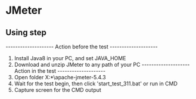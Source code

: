 # JMeter

## Using step
-------------------- Action before the test --------------------
1. Install Java8 in your PC, and set JAVA_HOME
2. Download and unzip JMeter to any path of your PC
-------------------- Action in the test --------------------
4. Open folder X:\*\apache-jmeter-5.4.3
5. Wait for the test begin, then click 'start_test_311.bat' or run in CMD
6. Capture screen for the CMD output
